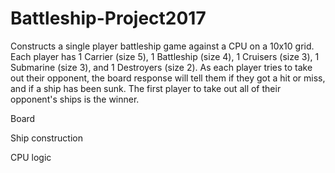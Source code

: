 # Battleship-Project2017

Constructs a single player battleship game against a CPU on a 10x10 grid.
Each player has 1 Carrier (size 5), 1 Battleship (size 4), 1 Cruisers (size 3), 1 Submarine (size 3), and 1 Destroyers (size 2).
As each player tries to take out their opponent, the board response will tell them if they got a hit or miss, and if a ship has been sunk.
The first player to take out all of their opponent's ships is the winner.

Board

Ship construction

CPU logic
